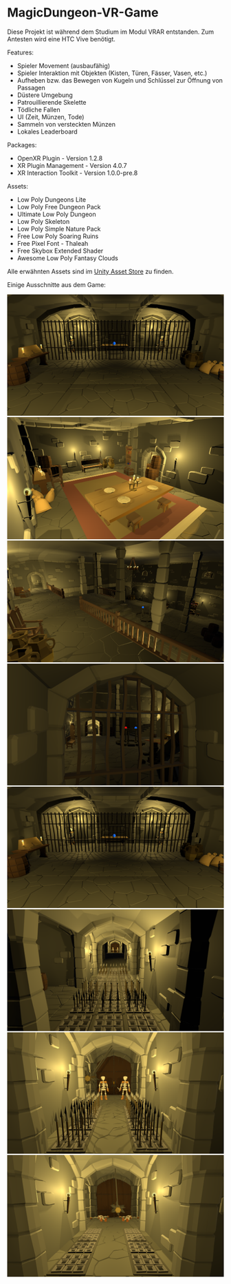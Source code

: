 # MagicDungeon-VR-Game

Diese Projekt ist während dem Studium im Modul VRAR entstanden. Zum Antesten wird eine HTC Vive benötigt.

Features:
- Spieler Movement (ausbaufähig)
- Spieler Interaktion mit Objekten (Kisten, Türen, Fässer, Vasen, etc.)
- Aufheben bzw. das Bewegen von Kugeln und Schlüssel zur Öffnung von Passagen
- Düstere Umgebung
- Patrouillierende Skelette
- Tödliche Fallen
- UI (Zeit, Münzen, Tode)
- Sammeln von versteckten Münzen
- Lokales Leaderboard

Packages:
- OpenXR Plugin - Version 1.2.8
- XR Plugin Management - Version 4.0.7
- XR Interaction Toolkit - Version 1.0.0-pre.8

Assets:
- Low Poly Dungeons Lite
- Low Poly Free Dungeon Pack
- Ultimate Low Poly Dungeon
- Low Poly Skeleton
- Low Poly Simple Nature Pack
- Free Low Poly Soaring Ruins
- Free Pixel Font - Thaleah
- Free Skybox Extended Shader
- Awesome Low Poly Fantasy Clouds

Alle erwähnten Assets sind im [Unity Asset Store](https://assetstore.unity.com/) zu finden.

Einige Ausschnitte aus dem Game:

![StartingRoom](Assets/GitHubImages/BlueCrystal.PNG)
![HiddenRoom01](/Assets/GitHubImages/HiddenRoom01.PNG)
![MainRoom01](/Assets/GitHubImages/MainRoom01.PNG)
![MainRoom02](/Assets/GitHubImages/MainRoom02.PNG)
![BlueCrystal](/Assets/GitHubImages/BlueCrystal.PNG)
![Traps01](/Assets/GitHubImages/Traps01.PNG)
![SkeletonKill1](/Assets/GitHubImages/SkeletonKill1.PNG)
![SkeletonKill2](/Assets/GitHubImages/SkeletonKill2.PNG)
